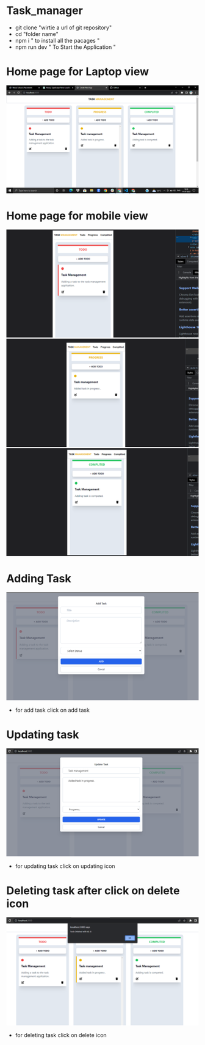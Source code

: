 # Task_manager

* git clone "wirtie a url of git repository" 
* cd "folder name"
* npm i " to install all the pacages "
* npm run dev " To Start the Application "

# Home page for Laptop view

![Alt text](<Screenshot (403).png>)

# Home page for mobile view 

![Alt text](<Screenshot (404)-1.png>) ![Alt text](<Screenshot (405).png>) ![Alt text](<Screenshot (406).png>)


# Adding Task 

![Alt text](<Screenshot (408).png>)

* for add task click on add task 

# Updating task 

![Alt text](<Screenshot (409).png>)

* for updating task click on updating icon

# Deleting task after click on delete icon 

![Alt text](<Screenshot (410).png>)
 
 * for deleting task click on delete icon 

